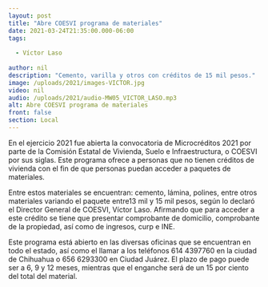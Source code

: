 ```yaml
---
layout: post
title: "Abre COESVI programa de materiales"
date: 2021-03-24T21:35:00.000-06:00
tags:
  
  - Víctor Laso
  
author: nil
description: "Cemento, varilla y otros con créditos de 15 mil pesos."
image: /uploads/2021/images-VICTOR.jpg
video: nil
audio: /uploads/2021/audio-MW05_VICTOR_LASO.mp3
alt: Abre COESVI programa de materiales
front: false
section: Local
---
```


En el ejercicio 2021 fue abierta la convocatoria de Microcréditos 2021 por parte de la Comisión Estatal de Vivienda, Suelo e Infraestructura, o COESVI por sus siglas. Este programa ofrece a personas que no tienen créditos de vivienda con el fin de que personas puedan acceder a paquetes de materiales.

Entre estos materiales se encuentran: cemento, lámina, polines, entre otros materiales variando el paquete entre13 mil y 15 mil pesos, según lo declaró el Director General de COESVI, Víctor Laso. Afirmando que para acceder a este crédito se tiene que presentar comprobante de domicilio, comprobante de la propiedad, así como de ingresos, curp e INE.

Este programa está abierto en las diversas oficinas que se encuentran en todo el estado, así como el llamar a los teléfonos 614 4397760 en la ciudad de Chihuahua o 656 6293300 en Ciudad Juárez. El plazo de pago puede ser a 6, 9 y 12 meses, mientras que el enganche será de un 15 por ciento del total del material.